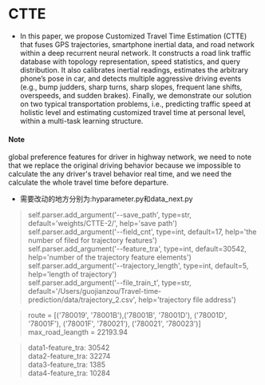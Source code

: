 # CTTE

* In this paper, we propose Customized Travel Time Estimation (CTTE) 
that fuses GPS trajectories, smartphone inertial data, and road network 
within a deep recurrent neural network. It constructs a road link traffic 
database with topology representation, speed statistics, and query 
distribution. It also calibrates inertial readings, estimates the arbitrary 
phone’s pose in car, and detects multiple aggressive driving events (e.g., 
bump judders, sharp turns, sharp slopes, frequent lane shifts, overspeeds, 
and sudden brakes). Finally, we demonstrate our solution on two typical 
transportation problems, i.e., predicting traffic speed at holistic level 
and estimating customized travel time at personal level, within a multi-task 
learning structure. 

#### Note  
global preference features for driver in highway network, we need to note that 
we replace the original driving behavior because we impossible to 
calculate the any driver's travel behavior real time, and we need the calculate the whole 
travel time before departure. 
   
   
* 需要改动的地方分别为:hyparameter.py和data_next.py   
>self.parser.add_argument('--save_path', type=str, default='weights/CTTE-2/', help='save path')  
self.parser.add_argument('--field_cnt', type=int, default=17, help='the number of filed for trajectory features')  
>self.parser.add_argument('--feature_tra', type=int, default=30542, help='number of the trajectory feature elements')  
>self.parser.add_argument('--trajectory_length', type=int, default=5, help='length of trajectory')  
>self.parser.add_argument('--file_train_t', type=str, default='/Users/guojianzou/Travel-time-prediction/data/trajectory_2.csv', help='trajectory file address')  

>route = [('780019', '78001B'),('78001B', '78001D'), ('78001D', '78001F'), ('78001F', '780021'), ('780021', '780023')]  
>max_road_leangth = 22193.94  

>data1-feature_tra: 30542  
>data2-feature_tra: 32274  
>data3-feature_tra: 1385  
>data4-feature_tra: 10284  


